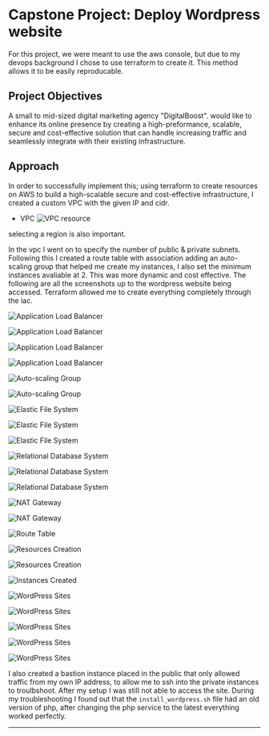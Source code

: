 # Capstone Project: Deploy Wordpress website


For this project, we were meant to use the aws console, but due to my devops background I chose to use terraform to create it. This method allows it to be easily reproducable. 

## Project Objectives
A small to mid-sized digital marketing agency "DigitalBoost".
would like to enhance its online presence by creating a high-preformance, scalable, secure and cost-effective solution that can handle increasing traffic and seamlessly integrate with their existing infrastructure. 

## Approach

In order to successfully implement this; using terraform to create resources on AWS to build a high-scalable secure and cost-effective infrastructure, I created a custom VPC with the given IP and cidr. 

- VPC
![VPC resource](img/a.VPCcreation.png)

selecting a region is also important.

In the vpc I went on to specify the number of public & private subnets. Following this I created a route table with association adding an auto-scaling group that helped me create my instances, I also set the minimum instances avaliable at 2. This was more dynamic and cost effective. The following are all the screenshots up to the wordpress website being accessed. Terraform allowed me to create everything completely through the iac.


![Application Load Balancer](img/b.alb.png)

![Application Load Balancer](img/b.png)

![Application Load Balancer](img/c.alblistener.png)

![Application Load Balancer](img/d.albtarget.png)

![Auto-scaling Group](img/e.autoscaling.png)

![Auto-scaling Group](img/f.autosg.png)

![Elastic File System](img/g.efs.png)

![Elastic File System](img/h.efs-sg.png)

![Elastic File System](img/i.efsmount.png)

![Relational Database System](img/j.rds.png)

![Relational Database System](img/k.rdswpdb.png)

![Relational Database System](img/l.rdsubnets.png)

![NAT Gateway](img/m.nateip.png)

![NAT Gateway](img/n.natgw.png)

![Route Table](img/o.routetable.png)

![Resources Creation](img/q.resourcestobecreated.png)

![Resources Creation](img/r.creationofresources.png)

![Instances Created](img/s.instances.png)

![WordPress Sites](img/wordpressfirst.png)

![WordPress Sites](img/wordpresslogin.png)

![WordPress Sites](img/wordpress.png)

![WordPress Sites](img/wordpress1.png)

![WordPress Sites](img/wordpresssite.png)

I also created a bastion instance placed in the public that only allowed traffic from my own IP address, to allow me to ssh into the private instances to troulbshoot. After my setup I was still not able to access the site. During my troubleshooting I found out that the `install_wordpress.sh` file had an old version of php, after changing the php service to the latest everything worked perfectly. 

---
